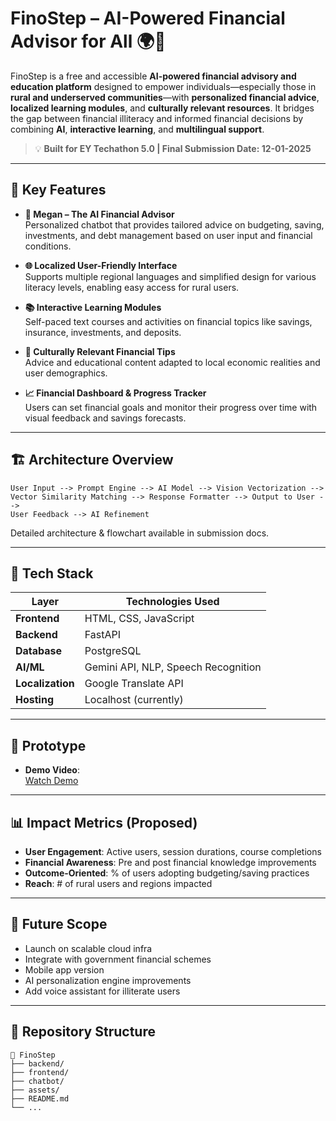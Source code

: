 # FinoStep – AI-Powered Financial Advisor for All 🌍💸

FinoStep is a free and accessible **AI-powered financial advisory and education platform** designed to empower individuals—especially those in **rural and underserved communities**—with **personalized financial advice**, **localized learning modules**, and **culturally relevant resources**. It bridges the gap between financial illiteracy and informed financial decisions by combining **AI**, **interactive learning**, and **multilingual support**.

> 💡 **Built for EY Techathon 5.0 | Final Submission Date: 12-01-2025**

---

## 🌟 Key Features

- **🤖 Megan – The AI Financial Advisor**  
  Personalized chatbot that provides tailored advice on budgeting, saving, investments, and debt management based on user input and financial conditions.

- **🌐 Localized User-Friendly Interface**  
  Supports multiple regional languages and simplified design for various literacy levels, enabling easy access for rural users.

- **📚 Interactive Learning Modules**  
  Self-paced text courses and activities on financial topics like savings, insurance, investments, and deposits.

- **🧠 Culturally Relevant Financial Tips**  
  Advice and educational content adapted to local economic realities and user demographics.

- **📈 Financial Dashboard & Progress Tracker**  
  Users can set financial goals and monitor their progress over time with visual feedback and savings forecasts.

---

## 🏗️ Architecture Overview

```
User Input --> Prompt Engine --> AI Model --> Vision Vectorization -->
Vector Similarity Matching --> Response Formatter --> Output to User -->
User Feedback --> AI Refinement
```

Detailed architecture & flowchart available in submission docs.

---

## 🔧 Tech Stack

| Layer        | Technologies Used |
|--------------|------------------|
| **Frontend** | HTML, CSS, JavaScript |
| **Backend**  | FastAPI |
| **Database** | PostgreSQL |
| **AI/ML**    | Gemini API, NLP, Speech Recognition |
| **Localization** | Google Translate API |
| **Hosting** | Localhost (currently) |

---

## 🧪 Prototype

- **Demo Video**:  
  [Watch Demo](https://drive.google.com/drive/folders/1hgQ6e3v1qyZznvhDlqkDN_j72vSmB5Kf?usp=sharing)

---

## 📊 Impact Metrics (Proposed)

- **User Engagement**: Active users, session durations, course completions  
- **Financial Awareness**: Pre and post financial knowledge improvements  
- **Outcome-Oriented**: % of users adopting budgeting/saving practices  
- **Reach**: # of rural users and regions impacted

---

## 🚀 Future Scope

- Launch on scalable cloud infra  
- Integrate with government financial schemes  
- Mobile app version  
- AI personalization engine improvements  
- Add voice assistant for illiterate users  

---

## 📁 Repository Structure

```
📁 FinoStep
├── backend/
├── frontend/
├── chatbot/
├── assets/
├── README.md
└── ...
```
